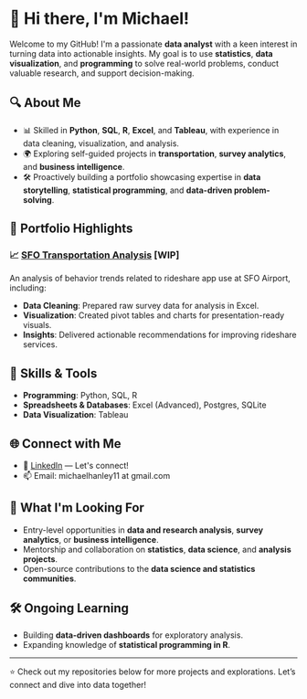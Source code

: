 # 👋 Hi there, I'm Michael!

Welcome to my GitHub! I'm a passionate **data analyst** with a keen interest in turning data into actionable insights. My goal is to use **statistics**, **data visualization**, and **programming** to solve real-world problems, conduct valuable research, and support decision-making. 

## 🔍 About Me
- 📊 Skilled in **Python**, **SQL**, **R**, **Excel**, and **Tableau**, with experience in data cleaning, visualization, and analysis.
- 🌍 Exploring self-guided projects in **transportation**, **survey analytics**, and **business intelligence**.
- 🛠️ Proactively building a portfolio showcasing expertise in **data storytelling**, **statistical programming**, and **data-driven problem-solving**.

## 💼 Portfolio Highlights
### 📈 [SFO Transportation Analysis](https://github.com/michaeljhanley/sfo-survey-viz) [WIP]
An analysis of behavior trends related to rideshare app use at SFO Airport, including:
- **Data Cleaning**: Prepared raw survey data for analysis in Excel.
- **Visualization**: Created pivot tables and charts for presentation-ready visuals.
- **Insights**: Delivered actionable recommendations for improving rideshare services.

## 🚀 Skills & Tools
- **Programming**: Python, SQL, R
- **Spreadsheets & Databases**: Excel (Advanced), Postgres, SQLite
- **Data Visualization**: Tableau

## 🌐 Connect with Me
- 🌟 [LinkedIn](https://www.linkedin.com/in/michaeljosephhanley/) — Let's connect!
- 📫 Email: michaelhanley11 at gmail.com

## 🤝 What I'm Looking For
- Entry-level opportunities in **data and research analysis**, **survey analytics**, or **business intelligence**.
- Mentorship and collaboration on **statistics**, **data science**, and **analysis projects**.
- Open-source contributions to the **data science and statistics communities**.

## 🛠️ Ongoing Learning
- Building **data-driven dashboards** for exploratory analysis.
- Expanding knowledge of **statistical programming in R**.

<!-- ## 📝 Featured Articles & Insights
- 🌟 **[Article: Unlocking Insights from Survey Data](#)** *(Link to blog or post)*
- 🌟 **[Visualization Tips for Beginners](#)** *(Link to blog or post)* -->

---

⭐️ Check out my repositories below for more projects and explorations. Let’s connect and dive into data together!
